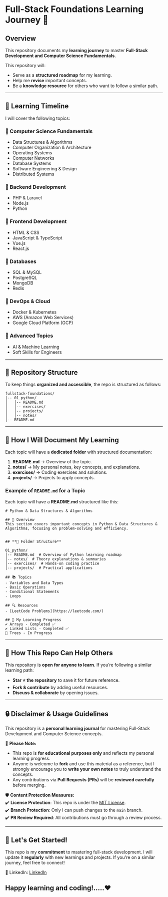 # Full-Stack Foundations Learning Journey 🚀

## Overview
This repository documents my **learning journey** to master **Full-Stack Development and Computer Science Fundamentals**.

This repository will:
- Serve as a **structured roadmap** for my learning.
- Help me **revise** important concepts.
- Be a **knowledge resource** for others who want to follow a similar path.

---

## 📅 Learning Timeline
I will cover the following topics:

### 🔹 Computer Science Fundamentals
- Data Structures & Algorithms
- Computer Organization & Architecture
- Operating Systems
- Computer Networks
- Database Systems
- Software Engineering & Design
- Distributed Systems

### 🔹 Backend Development
- PHP & Laravel
- Node.js
- Python

### 🔹 Frontend Development
- HTML & CSS
- JavaScript & TypeScript
- Vue.js
- React.js

### 🔹 Databases
- SQL & MySQL
- PostgreSQL
- MongoDB
- Redis

### 🔹 DevOps & Cloud
- Docker & Kubernetes
- AWS (Amazon Web Services)
- Google Cloud Platform (GCP)

### 🔹 Advanced Topics
- AI & Machine Learning
- Soft Skills for Engineers

---

## 📁 Repository Structure
To keep things **organized and accessible**, the repo is structured as follows:

```
fullstack-foundations/
│-- 01_python/
│   │-- README.md
│   │-- exercises/
│   │-- projects/
│   │-- notes/
│-- README.md
```

---

## 📜 How I Will Document My Learning
Each topic will have a **dedicated folder** with structured documentation:

1. **README.md** → Overview of the topic.
2. **notes/** → My personal notes, key concepts, and explanations. 
3. **exercises/** → Coding exercises and solutions.
4. **projects/** → Projects to apply concepts.

### Example of `README.md` for a Topic
Each topic will have a **README.md** structured like this:

```
# Python & Data Structures & Algorithms

## 📌 Overview
This section covers important concepts in Python & Data Structures & Algorithms, focusing on problem-solving and efficiency.


## **📂 Folder Structure**  

01_python/
│-- README.md  # Overview of Python learning roadmap
│-- notes/  # Theory explanations & summaries
│-- exercises/  # Hands-on coding practice
│-- projects/  # Practical applications

## 📚 Topics
- Variables and Data Types
- Basic Operations
- Conditional Statements
- Loops

## 🔍 Resources
- [LeetCode Problems](https://leetcode.com/)

## 🚀 My Learning Progress
✔️ Arrays - Completed ✅
✔️ Linked Lists - Completed ✅
🔲 Trees - In Progress
```

---

## 🌟 How This Repo Can Help Others
This repository is **open for anyone to learn**. If you’re following a similar learning path:
- **Star ⭐ the repository** to save it for future reference.
- **Fork & contribute** by adding useful resources.
- **Discuss & collaborate** by opening issues.

---

## **🔒 Disclaimer & Usage Guidelines**  
This repository is a **personal learning journal** for mastering Full-Stack Development and Computer Science concepts.  

📌 **Please Note:**  
- This repo is **for educational purposes only** and reflects my personal learning progress.  
- Anyone is welcome to **fork** and use this material as a reference, but I strongly encourage you to **write your own notes** to truly understand the concepts.  
- Any contributions via **Pull Requests (PRs)** will be **reviewed carefully** before merging.  

🛡️ **Content Protection Measures:**  
✔️ **License Protection**: This repo is under the [MIT License](LICENSE.md).  
✔️ **Branch Protection**: Only I can push changes to the `main` branch.  
✔️ **PR Review Required**: All contributions must go through a review process.  

---

## 🚀 Let's Get Started!
This repo is my **commitment** to mastering full-stack development. I will update it **regularly** with new learnings and projects. If you're on a similar journey, feel free to connect!

🔗 LinkedIn: [LinkedIn](https://in.linkedin.com/in/kaushaljoshi75)


Happy learning and coding!.....❤️
---
